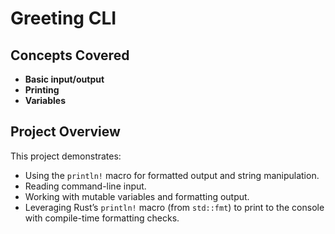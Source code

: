# Greeting CLI

## Concepts Covered

- **Basic input/output**
- **Printing**
- **Variables**

## Project Overview

This project demonstrates:

- Using the `println!` macro for formatted output and string manipulation.
- Reading command-line input.
- Working with mutable variables and formatting output.
- Leveraging Rust’s `println!` macro (from `std::fmt`) to print to the console with compile-time formatting checks.